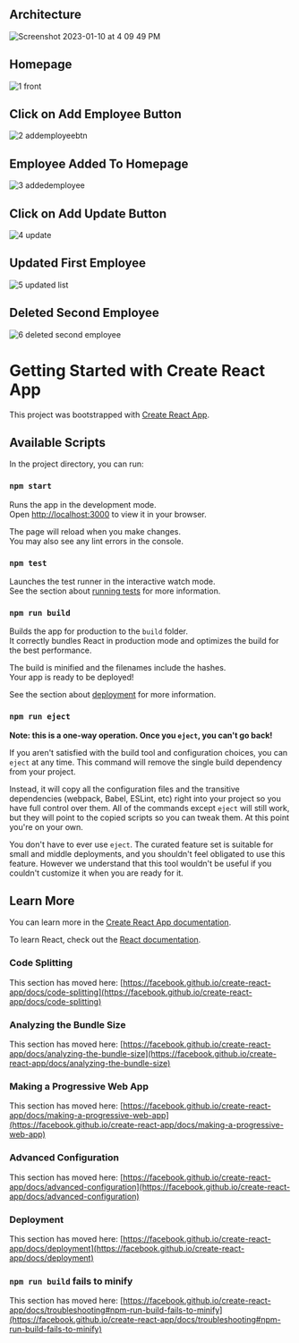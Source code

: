 ## Architecture
![Screenshot 2023-01-10 at 4 09 49 PM](https://user-images.githubusercontent.com/86784739/211663304-be8b35c8-0a1f-4bd0-8199-ea3946d1b02e.png)

## Homepage
![1 front](https://user-images.githubusercontent.com/86784739/211669627-33891db3-aa6f-4d32-9f44-050eb4c186e4.png)

## Click on Add Employee Button
![2 addemployeebtn](https://user-images.githubusercontent.com/86784739/211669647-b4ce8f38-b50b-4137-bdb0-7bedf610f9d3.png)

## Employee Added To Homepage
![3 addedemployee](https://user-images.githubusercontent.com/86784739/211669660-fa98f8d3-f880-4e90-bad5-92532a25baf4.png)

## Click on Add Update Button
![4 update](https://user-images.githubusercontent.com/86784739/211669670-6d0b5ab5-7b86-41dc-87f4-c9d8a01d29dc.png)

## Updated First Employee
![5 updated list](https://user-images.githubusercontent.com/86784739/211669675-b26c1835-b939-4a50-a9d7-64995b92a798.png)

## Deleted Second Employee
![6 deleted second employee](https://user-images.githubusercontent.com/86784739/211669693-be3e1fc1-7166-47b9-ae42-b47c57a7a266.png)


# Getting Started with Create React App

This project was bootstrapped with [Create React App](https://github.com/facebook/create-react-app).

## Available Scripts

In the project directory, you can run:

### `npm start`

Runs the app in the development mode.\
Open [http://localhost:3000](http://localhost:3000) to view it in your browser.

The page will reload when you make changes.\
You may also see any lint errors in the console.

### `npm test`

Launches the test runner in the interactive watch mode.\
See the section about [running tests](https://facebook.github.io/create-react-app/docs/running-tests) for more information.

### `npm run build`

Builds the app for production to the `build` folder.\
It correctly bundles React in production mode and optimizes the build for the best performance.

The build is minified and the filenames include the hashes.\
Your app is ready to be deployed!

See the section about [deployment](https://facebook.github.io/create-react-app/docs/deployment) for more information.

### `npm run eject`

**Note: this is a one-way operation. Once you `eject`, you can't go back!**

If you aren't satisfied with the build tool and configuration choices, you can `eject` at any time. This command will remove the single build dependency from your project.

Instead, it will copy all the configuration files and the transitive dependencies (webpack, Babel, ESLint, etc) right into your project so you have full control over them. All of the commands except `eject` will still work, but they will point to the copied scripts so you can tweak them. At this point you're on your own.

You don't have to ever use `eject`. The curated feature set is suitable for small and middle deployments, and you shouldn't feel obligated to use this feature. However we understand that this tool wouldn't be useful if you couldn't customize it when you are ready for it.

## Learn More

You can learn more in the [Create React App documentation](https://facebook.github.io/create-react-app/docs/getting-started).

To learn React, check out the [React documentation](https://reactjs.org/).

### Code Splitting

This section has moved here: [https://facebook.github.io/create-react-app/docs/code-splitting](https://facebook.github.io/create-react-app/docs/code-splitting)

### Analyzing the Bundle Size

This section has moved here: [https://facebook.github.io/create-react-app/docs/analyzing-the-bundle-size](https://facebook.github.io/create-react-app/docs/analyzing-the-bundle-size)

### Making a Progressive Web App

This section has moved here: [https://facebook.github.io/create-react-app/docs/making-a-progressive-web-app](https://facebook.github.io/create-react-app/docs/making-a-progressive-web-app)

### Advanced Configuration

This section has moved here: [https://facebook.github.io/create-react-app/docs/advanced-configuration](https://facebook.github.io/create-react-app/docs/advanced-configuration)

### Deployment

This section has moved here: [https://facebook.github.io/create-react-app/docs/deployment](https://facebook.github.io/create-react-app/docs/deployment)

### `npm run build` fails to minify

This section has moved here: [https://facebook.github.io/create-react-app/docs/troubleshooting#npm-run-build-fails-to-minify](https://facebook.github.io/create-react-app/docs/troubleshooting#npm-run-build-fails-to-minify)
